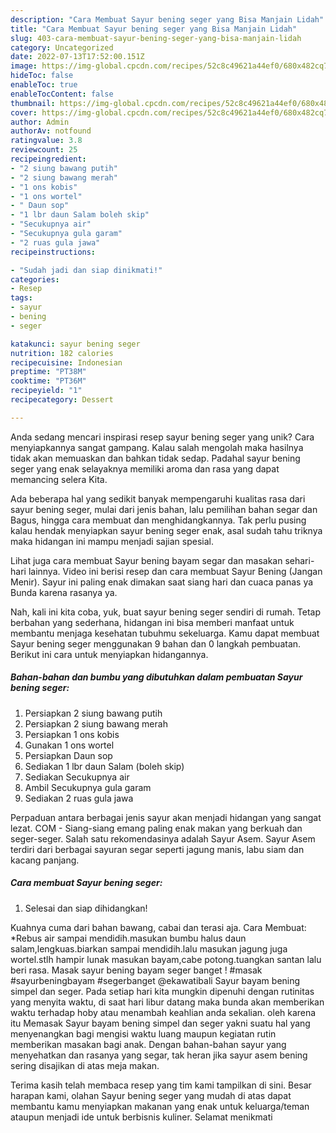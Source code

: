 ```yaml
---
description: "Cara Membuat Sayur bening seger yang Bisa Manjain Lidah"
title: "Cara Membuat Sayur bening seger yang Bisa Manjain Lidah"
slug: 403-cara-membuat-sayur-bening-seger-yang-bisa-manjain-lidah
category: Uncategorized
date: 2022-07-13T17:52:00.151Z
image: https://img-global.cpcdn.com/recipes/52c8c49621a44ef0/680x482cq70/sayur-bening-seger-foto-resep-utama.jpg
hideToc: false
enableToc: true
enableTocContent: false
thumbnail: https://img-global.cpcdn.com/recipes/52c8c49621a44ef0/680x482cq70/sayur-bening-seger-foto-resep-utama.jpg
cover: https://img-global.cpcdn.com/recipes/52c8c49621a44ef0/680x482cq70/sayur-bening-seger-foto-resep-utama.jpg
author: Admin
authorAv: notfound
ratingvalue: 3.8
reviewcount: 25
recipeingredient:
- "2 siung bawang putih"
- "2 siung bawang merah"
- "1 ons kobis"
- "1 ons wortel"
- " Daun sop"
- "1 lbr daun Salam boleh skip"
- "Secukupnya air"
- "Secukupnya gula garam"
- "2 ruas gula jawa"
recipeinstructions:

- "Sudah jadi dan siap dinikmati!"
categories:
- Resep
tags:
- sayur
- bening
- seger

katakunci: sayur bening seger 
nutrition: 182 calories
recipecuisine: Indonesian
preptime: "PT38M"
cooktime: "PT36M"
recipeyield: "1"
recipecategory: Dessert

---
```





Anda sedang mencari inspirasi resep sayur bening seger yang unik? Cara menyiapkannya sangat gampang. Kalau salah mengolah maka hasilnya tidak akan memuaskan dan bahkan tidak sedap. Padahal sayur bening seger yang enak selayaknya memiliki aroma dan rasa yang dapat memancing selera Kita.





Ada beberapa hal yang sedikit banyak mempengaruhi kualitas rasa dari sayur bening seger, mulai dari jenis bahan, lalu pemilihan bahan segar dan Bagus, hingga cara membuat dan menghidangkannya. Tak perlu pusing kalau hendak menyiapkan sayur bening seger enak,      asal sudah tahu triknya maka hidangan ini mampu menjadi sajian spesial.














Lihat juga cara membuat Sayur bening bayam segar dan masakan sehari-hari lainnya. Video ini berisi resep dan cara membuat Sayur Bening (Jangan Menir). Sayur ini paling enak dimakan saat siang hari dan cuaca panas ya Bunda karena rasanya ya.






Nah, kali ini kita coba, yuk, buat sayur bening seger sendiri di rumah. Tetap berbahan yang sederhana, hidangan ini bisa memberi manfaat untuk membantu menjaga kesehatan tubuhmu sekeluarga. Kamu dapat membuat Sayur bening seger menggunakan 9 bahan dan 0 langkah pembuatan. Berikut ini cara untuk menyiapkan hidangannya.

<!--inarticleads1-->

##### Bahan-bahan dan bumbu yang dibutuhkan dalam pembuatan Sayur bening seger:

1. Persiapkan 2 siung bawang putih
1. Persiapkan 2 siung bawang merah
1. Persiapkan 1 ons kobis
1. Gunakan 1 ons wortel
1. Persiapkan  Daun sop
1. Sediakan 1 lbr daun Salam (boleh skip)
1. Sediakan Secukupnya air
1. Ambil Secukupnya gula garam
1. Sediakan 2 ruas gula jawa


Perpaduan antara berbagai jenis sayur akan menjadi hidangan yang sangat lezat. COM - Siang-siang emang paling enak makan yang berkuah dan seger-seger. Salah satu rekomendasinya adalah Sayur Asem. Sayur Asem terdiri dari berbagai sayuran segar seperti jagung manis, labu siam dan kacang panjang. 

<!--inarticleads2-->

##### Cara membuat Sayur bening seger:


1. Selesai dan siap dihidangkan!

Kuahnya cuma dari bahan bawang, cabai dan terasi aja. Cara Membuat: *Rebus air sampai mendidih.masukan bumbu halus daun salam,lengkuas.biarkan sampai mendidih.lalu masukan jagung juga wortel.stlh hampir lunak masukan bayam,cabe potong.tuangkan santan lalu beri rasa. Masak sayur bening bayam seger banget ! #masak #sayurbeningbayam #segerbanget @ekawatibali Sayur bayam bening simpel dan seger. Pada setiap hari kita mungkin dipenuhi dengan rutinitas yang menyita waktu, di saat hari libur datang maka bunda akan memberikan waktu terhadap hoby atau menambah keahlian anda sekalian. oleh karena itu Memasak Sayur bayam bening simpel dan seger yakni suatu hal yang menyenangkan bagi mengisi waktu luang maupun kegiatan rutin memberikan masakan bagi anak. Dengan bahan-bahan sayur yang menyehatkan dan rasanya yang segar, tak heran jika sayur asem bening sering disajikan di atas meja makan. 

Terima kasih telah membaca resep yang tim kami tampilkan di sini. Besar harapan kami, olahan Sayur bening seger yang mudah di atas dapat membantu kamu menyiapkan makanan yang enak untuk keluarga/teman ataupun menjadi ide untuk berbisnis kuliner. Selamat menikmati
